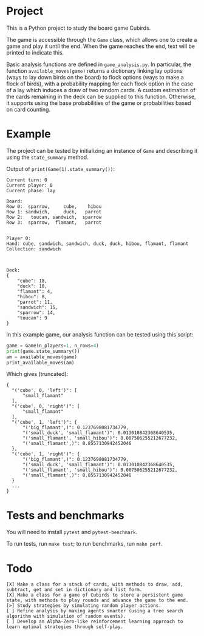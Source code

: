 # Project
This is a Python project to study the board game Cubirds.

The game is accessible through the `Game` class, which allows one to create a
game and play it until the end. When the game reaches the end, text will be
printed to indicate this.

Basic analysis functions are defined in `game_analysis.py`. In particular, the
function `available_moves(game)` returns a dictionary linking lay options (ways
to lay down birds on the board) to flock options (ways to make a flock of
birds), with a probability mapping for each flock option in the case of a lay
which induces a draw of two random cards. A custom estimation of the cards
remaining in the deck can be supplied to this function. Otherwise, it supports
using the base probabilities of the game or probabilities based on card
counting.

# Example
The project can be tested by initializing an instance of `Game` and describing
it using the `state_summary` method.

Output of `print(Game(1).state_summary())`:

    Current turn: 0
    Current player: 0
    Current phase: lay

    Board:
    Row 0:  sparrow,     cube,    hibou
    Row 1: sandwich,     duck,   parrot
    Row 2:   toucan, sandwich,  sparrow
    Row 3:  sparrow,  flamant,   parrot


    Player 0:
    Hand: cube, sandwich, sandwich, duck, duck, hibou, flamant, flamant
    Collection: sandwich



    Deck:
    {
        "cube": 18,
        "duck": 10,
        "flamant": 4,
        "hibou": 8,
        "parrot": 11,
        "sandwich": 15,
        "sparrow": 14,
        "toucan": 9
    }

In this example game, our analysis function can be tested using this script:

```python
game = Game(n_players=1, n_rows=4)
print(game.state_summary())
am = available_moves(game)
print_available_moves(am)
```

Which gives (truncated):

    {
      "('cube', 0, 'left')": [
          "small_flamant"
      ],
      "('cube', 0, 'right')": [
          "small_flamant"
      ],
      "('cube', 1, 'left')": {
          "('big_flamant',)": 0.1237698081734779,
          "('small_duck', 'small_flamant')": 0.013010842368640535,
          "('small_flamant', 'small_hibou')": 0.007506255212677232,
          "('small_flamant',)": 0.8557130942452046
      },
      "('cube', 1, 'right')": {
          "('big_flamant',)": 0.1237698081734779,
          "('small_duck', 'small_flamant')": 0.013010842368640535,
          "('small_flamant', 'small_hibou')": 0.007506255212677232,
          "('small_flamant',)": 0.8557130942452046
      }
      ...
    }

# Tests and benchmarks

You will need to install `pytest` and `pytest-benchmark`.

To run tests, run `make test`; to run benchmarks, run `make perf`.


# Todo

    [X] Make a class for a stack of cards, with methods to draw, add, subtract, get and set in dictionary and list form.
    [X] Make a class for a game of Cubirds to store a persistent game state, with methods to play rounds and advance the game to the end.
    [>] Study strategies by simulating random player actions.
    [ ] Refine analysis by making agents smarter (using a tree search algorithm with simulation of random events).
    [ ] Develop an Alpha-Zero-like reinforcement learning approach to learn optimal strategies through self-play.
